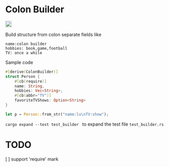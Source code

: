 
# Colon Builder

[<img alt="build status" src="https://img.shields.io/github/actions/workflow/status/dtolnay/ColonBuilder/ci.yml?branch=master&style=for-the-badge" height="20">](https://github.com/Celthi/ColonBuilder/blob/main/.github/workflows/rust.yml)

Build structure from colon separate fields like
```
name:colon builder
hobbies: book,game,football
TV: once a while
```
Sample code
```rust
#[derive(ColonBuilder)]
struct Person {
    #[cb(require)]
    name: String,
    hobbies: Vec<String>,
    #[cb(abbr="TV")]
    favoriteTVShows: Option<String>
}

let p = Person::from_str("name:lu\nTV:show");

```


`cargo expand --test test_builder ` to expand the test file `test_builder.rs`


# TODO
[ ] support 'require' mark
